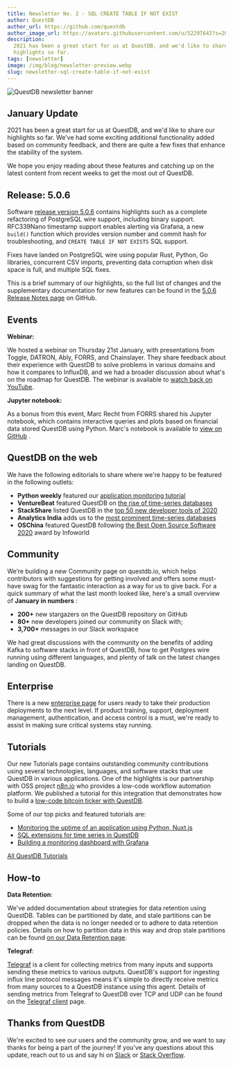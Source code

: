 ```yaml
---
title: Newsletter No. 2 - SQL CREATE TABLE IF NOT EXIST
author: QuestDB
author_url: https://github.com/questdb
author_image_url: https://avatars.githubusercontent.com/u/52297642?s=200&v=4
description:
  2021 has been a great start for us at QuestDB, and we'd like to share our
  highlights so far.
tags: [newsletter]
image: /img/blog/newsletter-preview.webp
slug: newsletter-sql-create-table-if-not-exist
---
```


![QuestDB newsletter banner](/img/blog/newsletter.webp)

## January Update

2021 has been a great start for us at QuestDB, and we'd like to share our
highlights so far. We've had some exciting additional functionality added based
on community feedback, and there are quite a few fixes that enhance the
stability of the system.

We hope you enjoy reading about these features and catching up on the latest
content from recent weeks to get the most out of QuestDB.

## Release: 5.0.6

Software
[release version 5.0.6](https://twitter.com/QuestDb/status/1356932224659173380)
contains highlights such as a complete refactoring of PostgreSQL wire support,
including binary support. RFC339Nano timestamp support enables alerting via
Grafana, a new `build()` function which provides version number and commit hash
for troubleshooting, and `CREATE TABLE IF NOT EXISTS` SQL support.

Fixes have landed on PostgreSQL wire using popular Rust, Python, Go libraries,
concurrent CSV imports, preventing data corruption when disk space is full, and
multiple SQL fixes.

This is a brief summary of our highlights, so the full list of changes and the
supplementary documentation for new features can be found in the
[5.0.6 Release Notes page](https://github.com/questdb/questdb/releases/tag/5.0.6)
on GitHub.

## Events

**Webinar:**

We hosted a webinar on Thursday 21st January, with presentations from Toggle,
DATRON, Ably, FORRS, and Chainslayer. They share feedback about their experience
with QuestDB to solve problems in various domains and how it compares to
InfluxDB, and we had a broader discussion about what's on the roadmap for
QuestDB. The webinar is available to
[watch back on YouTube](https://www.youtube.com/watch?v=K4J__f1SGOc&t=75s).

**Jupyter notebook:**

As a bonus from this event, Marc Recht from FORRS shared his Jupyter notebook,
which contains interactive queries and plots based on financial data stored
QuestDB using Python. Marc's notebook is available to
[view on GitHub](https://github.com/mrecht/qdb-talk-20210121) .

## QuestDB on the web

We have the following editorials to share where we're happy to be featured in
the following outlets:

- **Python weekly** featured our
  [application monitoring tutorial](https://twitter.com/PythonWeekly/status/1354081737052192768)
- **VentureBeat** featured QuestDB on
  [the rise of time-series databases](https://venturebeat.com/2021/01/15/database-trends-the-rise-of-the-time-series-database/)
- **StackShare** listed QuestDB in the
  [top 50 new developer tools of 2020](https://stackshare.io/posts/top-developer-tools-2020)
- **Analytics India** adds us to the
  [most prominent time-series databases](https://analyticsindiamag.com/most-prominent-time-series-databases-for-data-scientists/)
- **OSChina** featured QuestDB following
  [the Best Open Source Software 2020](https://www.oschina.net/news/125859/2020-infoworld-bossie-awards)
  award by Infoworld

## Community

We’re building a new Community page on questdb.io, which helps contributors with
suggestions for getting involved and offers some must-have swag for the
fantastic interaction as a way for us to give back. For a quick summary of what
the last month looked like, here's a small overview of **January in numbers** :

- **200+** new stargazers on the QuestDB repository on GitHub
- **80+** new developers joined our community on Slack with;
- **3,700+** messages in our Slack workspace

We had great discussions with the community on the benefits of adding Kafka to
software stacks in front of QuestDB, how to get Postgres wire running using
different languages, and plenty of talk on the latest changes landing on
QuestDB.

## Enterprise

There is a new [enterprise page](https://questdb.io/enterprise) for users ready
to take their production deployments to the next level. If product training,
support, deployment management, authentication, and access control is a must,
we're ready to assist in making sure critical systems stay running.

## Tutorials

Our new Tutorials page contains outstanding community contributions using
several technologies, languages, and software stacks that use QuestDB in various
applications. One of the highlights is our partnership with OSS project
[n8n.io](https://n8n.io/) who provides a low-code workflow automation platform.
We published a tutorial for this integration that demonstrates how to build a
[low-code bitcoin ticker with QuestDB](/blog/2021/01/18/low-code-bitcoin-ticker-workflow-with-time-series-database/).

Some of our top picks and featured tutorials are:

- [Monitoring the uptime of an application using Python, Nuxt.js](/blog/2021/01/13/application-uptime-monitoring-with-python-nuxtjs-questdb/)
- [SQL extensions for time series in QuestDB](https://towardsdatascience.com/sql-extensions-for-time-series-data-in-questdb-f6b53acf3213)
- [Building a monitoring dashboard with Grafana](https://dzone.com/articles/build-a-monitoring-dashboard-with-questdb-and-graf)

[All QuestDB Tutorials](/blog/tags/tutorial)

## How-to

**Data Retention**:

We've added documentation about strategies for data retention using QuestDB.
Tables can be partitioned by date, and stale partitions can be dropped when the
data is no longer needed or to adhere to data retention policies. Details on how
to partition data in this way and drop stale partitions can be found
[on our Data Retention page](/docs/operations/data-retention/).

**Telegraf**:

[Telegraf](https://docs.influxdata.com/telegraf/v1.17/) is a client for
collecting metrics from many inputs and supports sending these metrics to
various outputs. QuestDB's support for ingesting influx line protocol messages
means it's simple to directly receive metrics from many sources to a QuestDB
instance using this agent. Details of sending metrics from Telegraf to QuestDB
over TCP and UDP can be found on the
[Telegraf client](/docs/third-party-tools/telegraf) page.

## Thanks from QuestDB

We're excited to see our users and the community grow, and we want to say thanks
for being a part of the journey! If you’ve any questions about this update,
reach out to us and say hi on [Slack](https://slack.questdb.io) or
[Stack Overflow](https://stackoverflow.com/questions/tagged/questdb).
